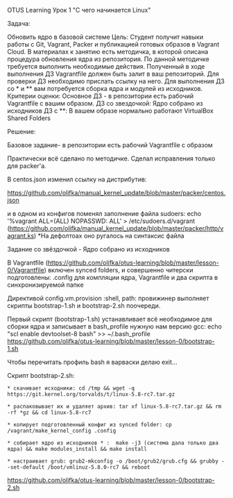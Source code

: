 OTUS Learning
Урок 1 "С чего начинается Linux"


Задача:

Обновить ядро в базовой системе
Цель: Студент получит навыки работы с Git, Vagrant, Packer и публикацией готовых образов в Vagrant Cloud.
В материалах к занятию есть методичка, в которой описана процедура обновления ядра из репозитория. По данной методичке требуется выполнить необходимые действия. Полученный в ходе выполнения ДЗ Vagrantfile должен быть залит в ваш репозиторий. Для проверки ДЗ необходимо прислать ссылку на него.
Для выполнения ДЗ со * и ** вам потребуется сборка ядра и модулей из исходников.
Критерии оценки: Основное ДЗ - в репозитории есть рабочий Vagrantfile с вашим образом.
ДЗ со звездочкой: Ядро собрано из исходников
ДЗ с **: В вашем образе нормально работают VirtualBox Shared Folders


Решение:

Базовое задание- в репозитории есть рабочий Vagrantfile с образом

Практически всё сделано по методичке. Сделал исправления только для packer'а.

В centos.json изменил ссылку на дистрибутив:

https://github.com/olifka/manual_kernel_update/blob/master/packer/centos.json

и в одном из конфигов поменял заполнение файла sudoers:
echo '%vagrant ALL=(ALL) NOPASSWD: ALL' > /etc/sudoers.d/vagrant
(https://github.com/olifka/manual_kernel_update/blob/master/packer/http/vagrant.ks)
*На дефолтоах оно ругалось на синтаксис файла

Задание со звёздочкой - Ядро собрано из исходников

В Vagrantfile (https://github.com/olifka/otus-learning/blob/master/lesson-0/Vagrantfile) включен synced folders,
и совершенно читерски подготовлены:
.config для компляции ядра, Vagrantfile и два скрипта в синхронизируемой папке 

Директивой config.vm.provision :shell, path: провижинер выполняет скрипты bootstrap-1.sh и bootstrap-2.sh
поочереди. 

Первый скрипт (bootstrap-1.sh) устанавливает всё необходимое для сборки ядра и записывает в bash_profile нужную
нам версию gcc: echo "scl enable devtoolset-8 bash" >> ~/.bash_profile
https://github.com/olifka/otus-learning/blob/master/lesson-0/bootstrap-1.sh

Чтобы перечитать профиль bash я варваски делаю exit...

Скрипт bootstrap-2.sh:

    * скачивает исходники: cd /tmp && wget -q https://git.kernel.org/torvalds/t/linux-5.8-rc7.tar.gz

    * распаковывает их и удаляет архив: tar xf linux-5.8-rc7.tar.gz && rm -rf *gz && cd linux-5.8-rc7

    * копирует подготовленный конфиг из synced folder: cp /vagrant/make_kernel_config .config

    * собирает ядро из исходников * :  make -j3 (система дала только два ядра) && make modules_install && make install

    * настраивает grub: grub2-mkconfig -o /boot/grub2/grub.cfg && grubby --set-default /boot/vmlinuz-5.8.0-rc7 && reboot

https://github.com/olifka/otus-learning/blob/master/lesson-0/bootstrap-2.sh
